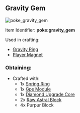 ## Gravity Gem
![poke_gravity_gem](https://github.com/ItsMePok/PFE/assets/136857747/0d304ca1-2400-4a15-a78e-0a11e717ac09)

Item Identifier: **poke:gravity_gem**

Used in crafting: 
* [Gravity Ring](https://github.com/ItsMePok/PFE/wiki/Gravity-Ring)
* [Player Magnet](https://github.com/ItsMePok/PFE/wiki/Player-Magnet)

### Obtaining:
* Crafted with:
    * 1x [Spring Ring](https://github.com/ItsMePok/PFE/wiki/Springy-Ring)
    * 1x [Gps Module](https://github.com/ItsMePok/PFE/wiki/Gps-Module)
    * 1x [Diamond Upgrade Core](https://github.com/ItsMePok/PFE/wiki/Diamond-Upgrade-Core)
    * 2x [Raw Astral Block](https://github.com/ItsMePok/PFE/wiki/Raw-Astral-Block)
    * 4x Purpur Block